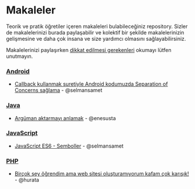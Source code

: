# Makaleler

Teorik ve pratik öğretiler içeren makaleleri bulabileceğiniz repository. Sizler de makalelerinizi burada paylaşabilir ve kolektif bir şekilde makalelerinizin gelişmesine ve daha çok insana ve size yardımcı olmasını sağlayabilirsiniz. 

Makalelerinizi paylaşırken [dikkat edilmesi gerekenleri](dikkat-edilmesi-gerekenler.md) okumayı lütfen unutmayın.

### [**Android**](android)

- [Callback kullanmak suretiyle Android kodumuzda Separation of Concerns sağlama](android/android-callback-ile-separation-of-concerns/android-callback-ile-separation-of-concerns.md) - @selmansamet

### [**Java**](java)
- [Argüman aktarmayı anlamak](java/arguman-aktarmayi-anlamak/arguman-aktarmayi-anlamak.md) - @enesusta

### [**JavaScript**](javascript)

- [JavaScript ES6 - Semboller](javascript/es6-semboller/es6-semboller.md) - @selmansamet

### [**PHP**](https://github.com/gelis-tr-io/php-egitim-serisi)

- [Birçok şey öğrendim ama web sitesi oluşturamıyorum kafam çok karışık!](https://github.com/gelis-tr-io/php-egitim-serisi/blob/master/bilgim-var-proje-olustururken-kafam-karisiyor/bilgim-var-proje-olustururken-kafam-karisiyor.md) - @hurata
